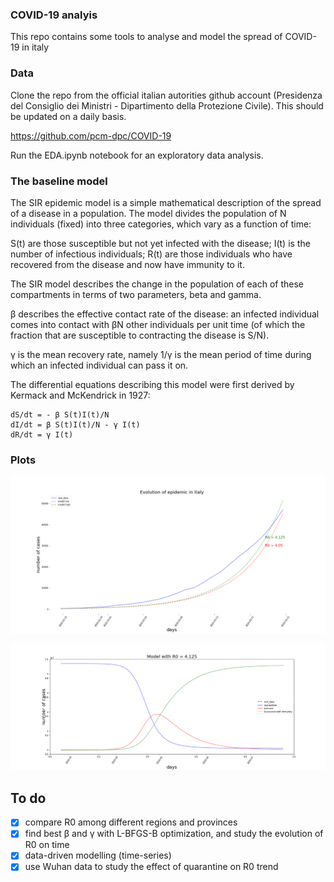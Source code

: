 ### COVID-19 analyis

This repo contains some tools to analyse and model the spread of COVID-19 in italy


### Data

Clone the repo from the official italian autorities github account (Presidenza del Consiglio dei Ministri - Dipartimento della Protezione Civile). This should be updated on a daily basis. 

https://github.com/pcm-dpc/COVID-19

Run the EDA.ipynb notebook for an exploratory data analysis.

### The baseline model


The SIR epidemic model is a simple mathematical description of the spread of a disease in a population. 
The model divides the population of N individuals (fixed) into three categories, which vary as a function of time:

S(t) are those susceptible but not yet infected with the disease;
I(t) is the number of infectious individuals;
R(t) are those individuals who have recovered from the disease and now have immunity to it.

The SIR model describes the change in the population of each of these compartments in terms of two parameters, beta and gamma. 

&beta; describes the effective contact rate of the disease: an infected individual comes into contact 
with &beta;N other individuals per unit time (of which the fraction that are susceptible to contracting the disease is S/N). 

&gamma; is the mean recovery rate, namely 1/&gamma; is the mean period of time during which an infected individual can pass it on.

The differential equations describing this model were first derived by Kermack and McKendrick in 1927:

```
dS/dt = - β S(t)I(t)/N
dI/dt = β S(t)I(t)/N - γ I(t)
dR/dt = γ I(t)
```

### Plots


![picture alt](https://github.com/giovanniguidi/COVID-19-italy/blob/master/images/evolution.png "")

![picture alt](https://github.com/giovanniguidi/COVID-19-italy/blob/master/images/modelling.png "")


## To do

- [x] compare R0 among different regions and provinces
- [x] find best &beta; and &gamma; with L-BFGS-B optimization, and study the evolution of R0 on time
- [x] data-driven modelling (time-series)
- [x] use Wuhan data to study the effect of quarantine on R0 trend
